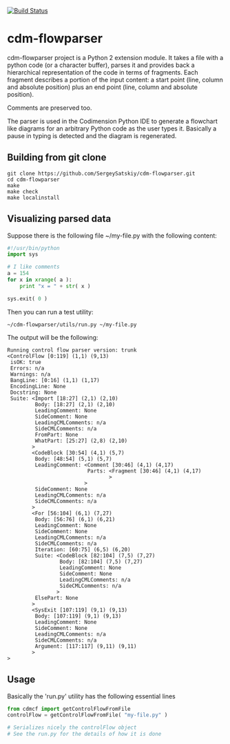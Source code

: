 [![Build Status](https://travis-ci.org/SergeySatskiy/cdm-flowparser.svg?branch=master)](https://travis-ci.org/SergeySatskiy/cdm-flowparser)
# cdm-flowparser
cdm-flowparser project is a Python 2 extension module.
It takes a file with a python code (or a character buffer), parses it and
provides back a hierarchical representation of the code in terms of fragments.
Each fragment describes a portion of the input content:
a start point (line, column and absolute position) plus an end point (line, column and absolute position).

Comments are preserved too.

The parser is used in the Codimension Python IDE to generate a flowchart like diagrams for an arbitrary
Python code as the user types it. Basically a pause in typing is detected and the diagram is regenerated.

## Building from git clone

```shell
git clone https://github.com/SergeySatskiy/cdm-flowparser.git
cd cdm-flowparser
make
make check
make localinstall
```

## Visualizing parsed data

Suppose there is the following file ~/my-file.py with the following content:
```python
#!/usr/bin/python
import sys

# I like comments
a = 154
for x in xrange( a ):
    print "x = " + str( x )

sys.exit( 0 )
```

Then you can run a test utility:

```shell
~/cdm-flowparser/utils/run.py ~/my-file.py
```

The output will be the following:

```
Running control flow parser version: trunk
<ControlFlow [0:119] (1,1) (9,13)
 isOK: true
 Errors: n/a
 Warnings: n/a
 BangLine: [0:16] (1,1) (1,17)
 EncodingLine: None
 Docstring: None
 Suite: <Import [18:27] (2,1) (2,10)
         Body: [18:27] (2,1) (2,10)
         LeadingComment: None
         SideComment: None
         LeadingCMLComments: n/a
         SideCMLComments: n/a
         FromPart: None
         WhatPart: [25:27] (2,8) (2,10)
        >
        <CodeBlock [30:54] (4,1) (5,7)
         Body: [48:54] (5,1) (5,7)
         LeadingComment: <Comment [30:46] (4,1) (4,17)
                          Parts: <Fragment [30:46] (4,1) (4,17)
                                 >
                         >
         SideComment: None
         LeadingCMLComments: n/a
         SideCMLComments: n/a
        >
        <For [56:104] (6,1) (7,27)
         Body: [56:76] (6,1) (6,21)
         LeadingComment: None
         SideComment: None
         LeadingCMLComments: n/a
         SideCMLComments: n/a
         Iteration: [60:75] (6,5) (6,20)
         Suite: <CodeBlock [82:104] (7,5) (7,27)
                 Body: [82:104] (7,5) (7,27)
                 LeadingComment: None
                 SideComment: None
                 LeadingCMLComments: n/a
                 SideCMLComments: n/a
                >
         ElsePart: None
        >
        <SysExit [107:119] (9,1) (9,13)
         Body: [107:119] (9,1) (9,13)
         LeadingComment: None
         SideComment: None
         LeadingCMLComments: n/a
         SideCMLComments: n/a
         Argument: [117:117] (9,11) (9,11)
        >
>
```

## Usage

Basically the 'run.py' utility has the following essential lines

```python
from cdmcf import getControlFlowFromFile
controlFlow = getControlFlowFromFile( "my-file.py" )

# Serializes nicely the controlFlow object
# See the run.py for the details of how it is done
```

